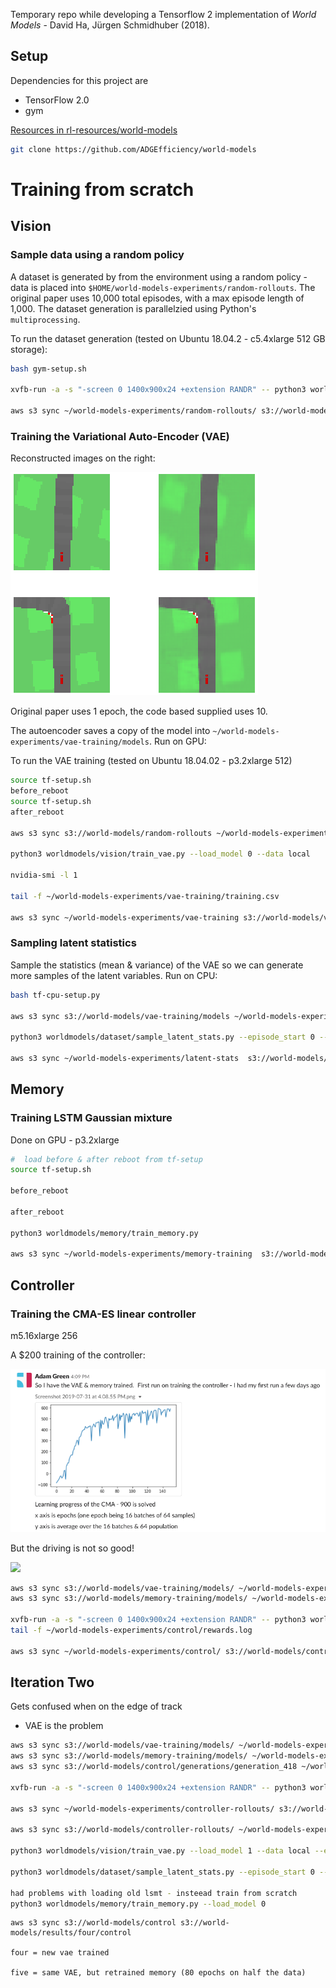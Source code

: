 Temporary repo while developing a Tensorflow 2 implementation of *World Models* - David Ha, Jürgen Schmidhuber (2018).

##  Setup

Dependencies for this project are
- TensorFlow 2.0
- gym

[Resources in rl-resources/world-models](https://github.com/ADGEfficiency/rl-resources/tree/master/world-models)

```bash
git clone https://github.com/ADGEfficiency/world-models
```

# Training from scratch

## Vision 

### Sample data using a random policy

A dataset is generated by from the environment using a random policy - data is placed into `$HOME/world-models-experiments/random-rollouts`.  The original paper uses 10,000 total episodes, with a max episode length of 1,000.  The dataset generation is parallelzied using Python's `multiprocessing`.

To run the dataset generation (tested on Ubuntu 18.04.2 -  c5.4xlarge 512 GB storage):

```bash
bash gym-setup.sh

xvfb-run -a -s "-screen 0 1400x900x24 +extension RANDR" -- python3 worldmodels/dataset/sample_policy.py --num_process 8 --total_episodes 10000 --policy random

aws s3 sync ~/world-models-experiments/random-rollouts/ s3://world-models/random-rollouts
```

### Training the Variational Auto-Encoder (VAE)

Reconstructed images on the right:

![](./assets/vae.png)

Original paper uses 1 epoch, the code based supplied uses 10.

The autoencoder saves a copy of the model into `~/world-models-experiments/vae-training/models`.  Run on GPU:

To run the VAE training (tested on Ubuntu 18.04.02 - p3.2xlarge 512)

```bash
source tf-setup.sh
before_reboot
source tf-setup.sh
after_reboot

aws s3 sync s3://world-models/random-rollouts ~/world-models-experiments/random-rollouts

python3 worldmodels/vision/train_vae.py --load_model 0 --data local

nvidia-smi -l 1

tail -f ~/world-models-experiments/vae-training/training.csv

aws s3 sync ~/world-models-experiments/vae-training s3://world-models/vae-training
```

### Sampling latent statistics

Sample the statistics (mean & variance) of the VAE so we can generate more samples of the latent variables.  Run on CPU:

```bash
bash tf-cpu-setup.py

aws s3 sync s3://world-models/vae-training/models ~/world-models-experiments/vae-training/models

python3 worldmodels/dataset/sample_latent_stats.py --episode_start 0 --episodes 10000 --data local

aws s3 sync ~/world-models-experiments/latent-stats  s3://world-models/latent-stats
```

## Memory

### Training LSTM Gaussian mixture

Done on GPU - p3.2xlarge

```bash
#  load before & after reboot from tf-setup
source tf-setup.sh

before_reboot

after_reboot

python3 worldmodels/memory/train_memory.py

aws s3 sync ~/world-models-experiments/memory-training  s3://world-models/memory-training
```

## Controller

### Training the CMA-ES linear controller

m5.16xlarge 256

A $200 training of the controller:

![](./assets/first.png)

But the driving is not so good! 

![](./assets/first.gif)

```bash
aws s3 sync s3://world-models/vae-training/models/ ~/world-models-experiments/vae-training/models
aws s3 sync s3://world-models/memory-training/models/ ~/world-models-experiments/memory-training/models

xvfb-run -a -s "-screen 0 1400x900x24 +extension RANDR" -- python3 worldmodels/control/train_controller.py
tail -f ~/world-models-experiments/control/rewards.log

aws s3 sync ~/world-models-experiments/control/ s3://world-models/control

```

## Iteration Two

Gets confused when on the edge of track
- VAE is the problem

```bash
aws s3 sync s3://world-models/vae-training/models/ ~/world-models-experiments/vae-training/models
aws s3 sync s3://world-models/memory-training/models/ ~/world-models-experiments/memory-training/models
aws s3 sync s3://world-models/control/generations/generation_418 ~/world-models-experiments/control/generations/generation_418

xvfb-run -a -s "-screen 0 1400x900x24 +extension RANDR" -- python3 worldmodels/dataset/sample_policy.py --num_process 8 --total_episodes 10000 --policy controller

aws s3 sync ~/world-models-experiments/controller-rollouts/ s3://world-models/controller-rollouts

aws s3 sync s3://world-models/controller-rollouts/ ~/world-models-experiments/controller-rollouts

python3 worldmodels/vision/train_vae.py --load_model 1 --data local --epochs 15 --dataset controller

python3 worldmodels/dataset/sample_latent_stats.py --episode_start 0 --episodes 10000 --data local --dataset controller-rollouts

had problems with loading old lsmt - insteead train from scratch
python3 worldmodels/memory/train_memory.py --load_model 0
```

```
aws s3 sync s3://world-models/control s3://world-models/results/four/control

four = new vae trained 

five = same VAE, but retrained memory (80 epochs on half the data)
